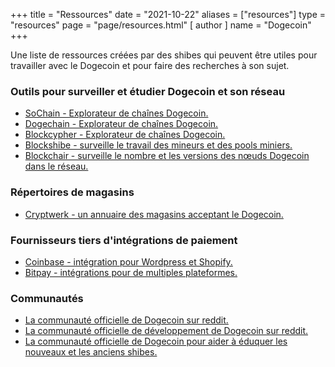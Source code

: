 +++
title = "Ressources"
date = "2021-10-22"
aliases = ["resources"]
type = "resources"
page = "page/resources.html"
[ author ]
  name = "Dogecoin"
+++

Une liste de ressources créées par des shibes qui peuvent être utiles pour travailler avec le Dogecoin et pour faire des recherches à son sujet.

### Outils pour surveiller et étudier Dogecoin et son réseau
- [SoChain - Explorateur de chaînes Dogecoin.](https://sochain.com/DOGE)
- [Dogechain - Explorateur de chaînes Dogecoin.](https://dogechain.info/)
- [Blockcypher - Explorateur de chaînes Dogecoin.](https://live.blockcypher.com/doge/)
- [Blockshibe - surveille le travail des mineurs et des pools miniers.](https://blockshibe.net)
- [Blockchair - surveille le nombre et les versions des nœuds Dogecoin dans le réseau.](https://blockchair.com/dogecoin/nodes)

### Répertoires de magasins
- [Cryptwerk - un annuaire des magasins acceptant le Dogecoin.](https://cryptwerk.com/pay-with/doge/)

### Fournisseurs tiers d'intégrations de paiement
- [Coinbase - intégration pour Wordpress et Shopify.](https://commerce.coinbase.com/integrate)
- [Bitpay - intégrations pour de multiples plateformes.](https://bitpay.com/integrations/)

### Communautés
- [La communauté officielle de Dogecoin sur reddit.](https://reddit.com/r/dogecoin)
- [La communauté officielle de développement de Dogecoin sur reddit.](https://reddit.com/r/dogecoindev)
- [La communauté officielle de Dogecoin pour aider à éduquer les nouveaux et les anciens shibes.](https://reddit.com/r/dogeducation)
